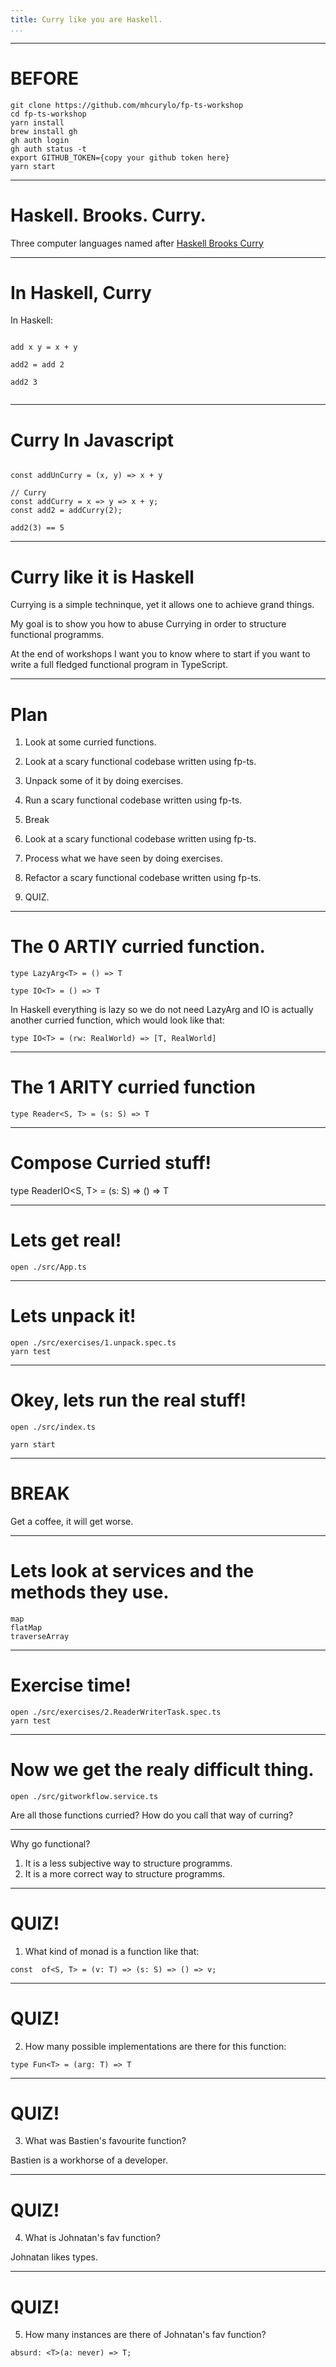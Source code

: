 ```yaml
---
title: Curry like you are Haskell.
...
```


---

# BEFORE

```
git clone https://github.com/mhcurylo/fp-ts-workshop
cd fp-ts-workshop
yarn install
brew install gh
gh auth login
gh auth status -t
export GITHUB_TOKEN={copy your github token here}
yarn start
```

---

# Haskell. Brooks. Curry.

Three computer languages named after [Haskell Brooks Curry](https://wiki.haskell.org/wikiupload/8/86/HaskellBCurry.jpg)

---

# In Haskell, Curry

In Haskell:

```

add x y = x + y

add2 = add 2

add2 3


```

---

# Curry In Javascript

```

const addUnCurry = (x, y) => x + y

// Curry
const addCurry = x => y => x + y;
const add2 = addCurry(2);

add2(3) == 5

```
---

# Curry like it is Haskell

Currying is a simple techninque, yet it allows one to achieve grand things.

My goal is to show you how to abuse Currying in order to structure functional programms.

At the end of workshops I want you to know where to start if you want to write a full fledged functional program in TypeScript.

---

# Plan

1. Look at some curried functions.

2. Look at a scary functional codebase written using fp-ts.

3. Unpack some of it by doing exercises.

4. Run a scary functional codebase written using fp-ts.

5. Break

6. Look at a scary functional codebase written using fp-ts.

7. Process what we have seen by doing exercises.

8. Refactor a scary functional codebase written using fp-ts.

9. QUIZ.

---

# The 0 ARTIY curried function.

```
type LazyArg<T> = () => T

type IO<T> = () => T

```

In Haskell everything is lazy so we do not need LazyArg and IO is actually another curried function, which would look like that:

```
type IO<T> = (rw: RealWorld) => [T, RealWorld]

```

---

# The 1 ARITY curried function

```
type Reader<S, T> = (s: S) => T

```

---

# Compose Curried stuff!

type ReaderIO<S, T> = (s: S) => () => T

---

# Lets get real!

```
open ./src/App.ts

```

---

# Lets unpack it!


```
open ./src/exercises/1.unpack.spec.ts
yarn test

```

---

# Okey, lets run the real stuff!

```
open ./src/index.ts

yarn start
```

---

# BREAK

Get a coffee, it will get worse.

---

# Lets look at services and the methods they use.

```
map
flatMap
traverseArray

```
---

# Exercise time!

```
open ./src/exercises/2.ReaderWriterTask.spec.ts
yarn test

```

---

# Now we get the realy difficult thing.

```
open ./src/gitworkflow.service.ts

```

Are all those functions curried?
How do you call that way of curring?

---

Why go functional?

1. It is a less subjective way to structure programms.
2. It is a more correct way to structure programms.

---

# QUIZ!

1. What kind of monad is a function like that:

```
const  of<S, T> = (v: T) => (s: S) => () => v;

```
---

# QUIZ!

2. How many possible implementations are there for this function:

```
type Fun<T> = (arg: T) => T

```
---

# QUIZ!

3. What was Bastien's favourite function?

Bastien is a workhorse of a developer.

---

# QUIZ!

4. What is Johnatan's fav function?

Johnatan likes types.

---

# QUIZ!

5. How many instances are there of Johnatan's fav function?

```
absurd: <T>(a: never) => T;

```
